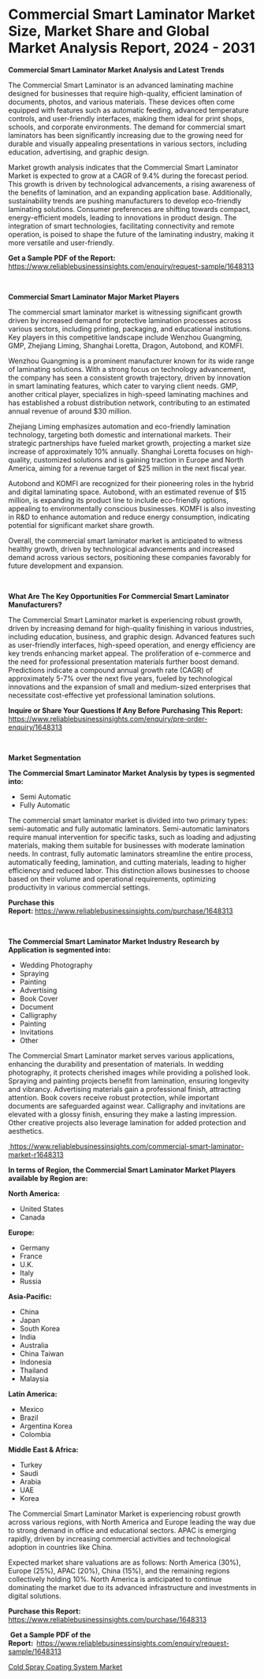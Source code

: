 <p><h1>Commercial Smart Laminator Market Size, Market Share and Global Market Analysis Report, 2024 - 2031</h1></p><p><strong>Commercial Smart Laminator Market Analysis and Latest Trends</strong></p>
<p><p>The Commercial Smart Laminator is an advanced laminating machine designed for businesses that require high-quality, efficient lamination of documents, photos, and various materials. These devices often come equipped with features such as automatic feeding, advanced temperature controls, and user-friendly interfaces, making them ideal for print shops, schools, and corporate environments. The demand for commercial smart laminators has been significantly increasing due to the growing need for durable and visually appealing presentations in various sectors, including education, advertising, and graphic design.</p><p>Market growth analysis indicates that the Commercial Smart Laminator Market is expected to grow at a CAGR of 9.4% during the forecast period. This growth is driven by technological advancements, a rising awareness of the benefits of lamination, and an expanding application base. Additionally, sustainability trends are pushing manufacturers to develop eco-friendly laminating solutions. Consumer preferences are shifting towards compact, energy-efficient models, leading to innovations in product design. The integration of smart technologies, facilitating connectivity and remote operation, is poised to shape the future of the laminating industry, making it more versatile and user-friendly.</p></p>
<p><strong>Get a Sample PDF of the Report:&nbsp;</strong> <a href="https://www.reliablebusinessinsights.com/enquiry/request-sample/1648313?utm_campaign=1091&utm_medium=2&utm_source=Github&utm_content=ia&utm_term=29122024&utm_id=commercial-smart-laminator">https://www.reliablebusinessinsights.com/enquiry/request-sample/1648313</a></p>
<p>&nbsp;</p>
<p><strong>Commercial Smart Laminator Major Market Players</strong></p>
<p><p>The commercial smart laminator market is witnessing significant growth driven by increased demand for protective lamination processes across various sectors, including printing, packaging, and educational institutions. Key players in this competitive landscape include Wenzhou Guangming, GMP, Zhejiang Liming, Shanghai Loretta, Dragon, Autobond, and KOMFI.</p><p>Wenzhou Guangming is a prominent manufacturer known for its wide range of laminating solutions. With a strong focus on technology advancement, the company has seen a consistent growth trajectory, driven by innovation in smart laminating features, which cater to varying client needs. GMP, another critical player, specializes in high-speed laminating machines and has established a robust distribution network, contributing to an estimated annual revenue of around $30 million. </p><p>Zhejiang Liming emphasizes automation and eco-friendly lamination technology, targeting both domestic and international markets. Their strategic partnerships have fueled market growth, projecting a market size increase of approximately 10% annually. Shanghai Loretta focuses on high-quality, customized solutions and is gaining traction in Europe and North America, aiming for a revenue target of $25 million in the next fiscal year.</p><p>Autobond and KOMFI are recognized for their pioneering roles in the hybrid and digital laminating space. Autobond, with an estimated revenue of $15 million, is expanding its product line to include eco-friendly options, appealing to environmentally conscious businesses. KOMFI is also investing in R&D to enhance automation and reduce energy consumption, indicating potential for significant market share growth.</p><p>Overall, the commercial smart laminator market is anticipated to witness healthy growth, driven by technological advancements and increased demand across various sectors, positioning these companies favorably for future development and expansion.</p></p>
<p>&nbsp;</p>
<p><strong>What Are The Key Opportunities For Commercial Smart Laminator Manufacturers?</strong></p>
<p><p>The Commercial Smart Laminator market is experiencing robust growth, driven by increasing demand for high-quality finishing in various industries, including education, business, and graphic design. Advanced features such as user-friendly interfaces, high-speed operation, and energy efficiency are key trends enhancing market appeal. The proliferation of e-commerce and the need for professional presentation materials further boost demand. Predictions indicate a compound annual growth rate (CAGR) of approximately 5-7% over the next five years, fueled by technological innovations and the expansion of small and medium-sized enterprises that necessitate cost-effective yet professional lamination solutions.</p></p>
<p><strong>Inquire or Share Your Questions If Any Before Purchasing This Report:</strong> <a href="https://www.reliablebusinessinsights.com/enquiry/pre-order-enquiry/1648313?utm_campaign=1091&utm_medium=2&utm_source=Github&utm_content=ia&utm_term=29122024&utm_id=commercial-smart-laminator">https://www.reliablebusinessinsights.com/enquiry/pre-order-enquiry/1648313</a></p>
<p>&nbsp;</p>
<p><strong>Market Segmentation</strong></p>
<p><strong>The Commercial Smart Laminator Market Analysis by types is segmented into:</strong></p>
<p><ul><li>Semi Automatic</li><li>Fully Automatic</li></ul></p>
<p><p>The commercial smart laminator market is divided into two primary types: semi-automatic and fully automatic laminators. Semi-automatic laminators require manual intervention for specific tasks, such as loading and adjusting materials, making them suitable for businesses with moderate lamination needs. In contrast, fully automatic laminators streamline the entire process, automatically feeding, lamination, and cutting materials, leading to higher efficiency and reduced labor. This distinction allows businesses to choose based on their volume and operational requirements, optimizing productivity in various commercial settings.</p></p>
<p><strong>Purchase this Report:&nbsp;</strong><a href="https://www.reliablebusinessinsights.com/purchase/1648313?utm_campaign=1091&utm_medium=2&utm_source=Github&utm_content=ia&utm_term=29122024&utm_id=commercial-smart-laminator">https://www.reliablebusinessinsights.com/purchase/1648313</a></p>
<p>&nbsp;</p>
<p><strong>The Commercial Smart Laminator Market Industry Research by Application is segmented into:</strong></p>
<p><ul><li>Wedding Photography</li><li>Spraying</li><li>Painting</li><li>Advertising</li><li>Book Cover</li><li>Document</li><li>Calligraphy</li><li>Painting</li><li>Invitations</li><li>Other</li></ul></p>
<p><p>The Commercial Smart Laminator market serves various applications, enhancing the durability and presentation of materials. In wedding photography, it protects cherished images while providing a polished look. Spraying and painting projects benefit from lamination, ensuring longevity and vibrancy. Advertising materials gain a professional finish, attracting attention. Book covers receive robust protection, while important documents are safeguarded against wear. Calligraphy and invitations are elevated with a glossy finish, ensuring they make a lasting impression. Other creative projects also leverage lamination for added protection and aesthetics.</p></p>
<p><a href="https://www.reliablebusinessinsights.com/commercial-smart-laminator-market-r1648313?utm_campaign=1091&utm_medium=2&utm_source=Github&utm_content=ia&utm_term=29122024&utm_id=commercial-smart-laminator">&nbsp;https://www.reliablebusinessinsights.com/commercial-smart-laminator-market-r1648313</a></p>
<p><strong>In terms of Region, the Commercial Smart Laminator Market Players available by Region are:</strong></p>
<p>
    <p> <strong> North America: </strong>
        <ul>
            <li>United States</li>
            <li>Canada</li>
        </ul>
        </p> 
    <p> <strong> Europe: </strong>
        <ul>
            <li>Germany</li>
            <li>France</li>
            <li>U.K.</li>
            <li>Italy</li>
            <li>Russia</li>
        </ul>
        </p> 
    <p> <strong> Asia-Pacific: </strong>
        <ul>
            <li>China</li>
            <li>Japan</li>
            <li>South Korea</li>
            <li>India</li>
            <li>Australia</li>
            <li>China Taiwan</li>
            <li>Indonesia</li>
            <li>Thailand</li>
            <li>Malaysia</li>
        </ul>
        </p> 
    <p> <strong> Latin America: </strong>
        <ul>
            <li>Mexico</li>
            <li>Brazil</li>
            <li>Argentina Korea</li>
            <li>Colombia</li>
        </ul>
        </p> 
    <p> <strong> Middle East & Africa: </strong>
        <ul>
            <li>Turkey</li>
            <li>Saudi</li>
            <li>Arabia</li>
            <li>UAE</li>
            <li>Korea</li>
        </ul>
    </p>
    </p>
<p><p>The Commercial Smart Laminator Market is experiencing robust growth across various regions, with North America and Europe leading the way due to strong demand in office and educational sectors. APAC is emerging rapidly, driven by increasing commercial activities and technological adoption in countries like China. </p><p>Expected market share valuations are as follows: North America (30%), Europe (25%), APAC (20%), China (15%), and the remaining regions collectively holding 10%. North America is anticipated to continue dominating the market due to its advanced infrastructure and investments in digital solutions.</p></p>
<p><strong>Purchase this Report: </strong><a href="https://www.reliablebusinessinsights.com/purchase/1648313?utm_campaign=1091&utm_medium=2&utm_source=Github&utm_content=ia&utm_term=29122024&utm_id=commercial-smart-laminator">https://www.reliablebusinessinsights.com/purchase/1648313</a></p>
<p>&nbsp;<strong>Get a Sample PDF of the Report:&nbsp;&nbsp;</strong><a href="https://www.reliablebusinessinsights.com/enquiry/request-sample/1648313?utm_campaign=1091&utm_medium=2&utm_source=Github&utm_content=ia&utm_term=29122024&utm_id=commercial-smart-laminator">https://www.reliablebusinessinsights.com/enquiry/request-sample/1648313</a></p>
<p><strong></strong></p>
<p><p><a href="https://github.com/lisaeichler20775/Market-Research-Report-List-1/blob/main/cold-spray-coating-system-market.md?utm_campaign=1091&utm_medium=2&utm_source=Github&utm_content=ia&utm_term=29122024&utm_id=commercial-smart-laminator">Cold Spray Coating System Market</a></p></p>